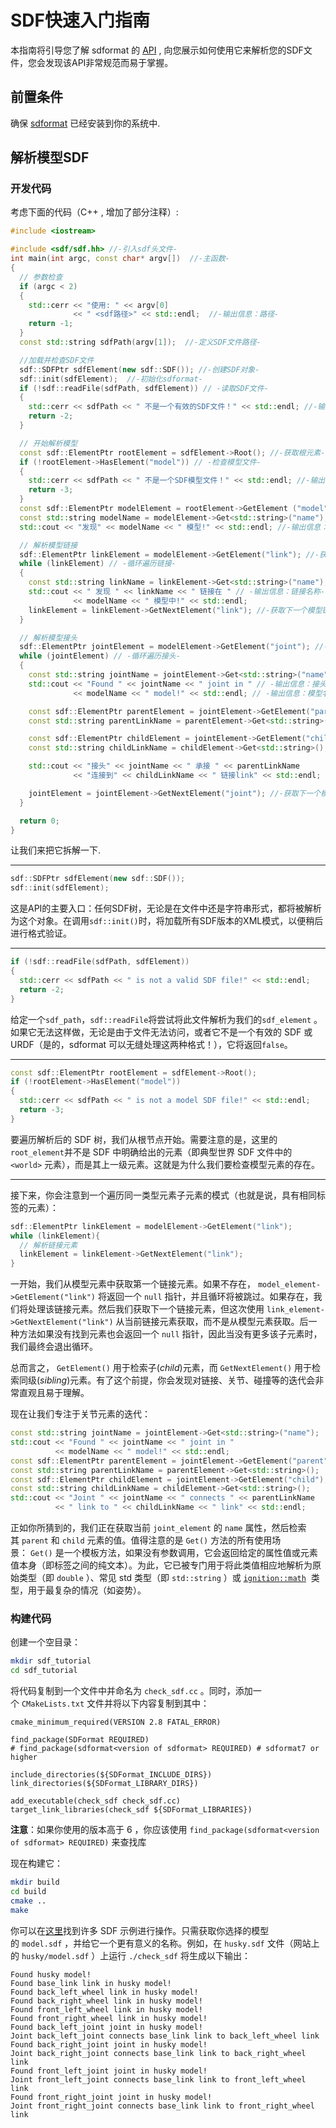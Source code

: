 # SDF快速入门指南

本指南将引导您了解 sdformat 的 [API](http://sdformat.org/api) , 向您展示如何使用它来解析您的SDF文件，您会发现该API非常规范而易于掌握。

## 前置条件

确保 [sdformat](/tutorials?tut=install) 已经安装到你的系统中.

## 解析模型SDF

### 开发代码

考虑下面的代码（C++ , 增加了部分注释）:

```c++
#include <iostream>

#include <sdf/sdf.hh> //-引入sdf头文件-
int main(int argc, const char* argv[])  //-主函数-
{
  // 参数检查
  if (argc < 2)
  {
    std::cerr << "使用: " << argv[0] 
              << " <sdf路径>" << std::endl;  //-输出信息：路径-
    return -1;
  }
  const std::string sdfPath(argv[1]);  //-定义SDF文件路径-

  //加载并检查SDF文件
  sdf::SDFPtr sdfElement(new sdf::SDF()); //-创建SDF对象-
  sdf::init(sdfElement);  //-初始化sdformat-
  if (!sdf::readFile(sdfPath, sdfElement)) // -读取SDF文件-
  {
    std::cerr << sdfPath << " 不是一个有效的SDF文件！" << std::endl; //-输出错误信息：非有效文件-
    return -2;
  }

  // 开始解析模型
  const sdf::ElementPtr rootElement = sdfElement->Root(); //-获取根元素-
  if (!rootElement->HasElement("model")) // -检查模型文件-
  {
    std::cerr << sdfPath << " 不是一个SDF模型文件！" << std::endl; //-输出错误信息：非模型文件-
    return -3;
  }
  const sdf::ElementPtr modelElement = rootElement->GetElement ("model"); //-获取模型元素-
  const std::string modelName = modelElement->Get<std::string>("name"); //-获取模型名称-
  std::cout << "发现" << modelName << " 模型!" << std::endl; //-输出信息：模型名称-

  // 解析模型链接
  sdf::ElementPtr linkElement = modelElement->GetElement("link"); //-获取模型链接-
  while (linkElement) // -循环遍历链接-
  {
    const std::string linkName = linkElement->Get<std::string>("name"); //-获取链接名称-
    std::cout << " 发现 " << linkName << " 链接在 " // -输出信息：链接名称-
              << modelName << " 模型中!" << std::endl;
    linkElement = linkElement->GetNextElement("link"); //-获取下一个模型链接-
  }

  // 解析模型接头
  sdf::ElementPtr jointElement = modelElement->GetElement("joint"); //-获取模型接头-
  while (jointElement) // -循环遍历接头-
  {
    const std::string jointName = jointElement->Get<std::string>("name"); //-获取接头名称-
    std::cout << "Found " << jointName << " joint in " // -输出信息：接头名称-
              << modelName << " model!" << std::endl; // -输出信息：模型名称-

    const sdf::ElementPtr parentElement = jointElement->GetElement("parent"); //-获取模型接头父级元素-
    const std::string parentLinkName = parentElement->Get<std::string>(); //  -获取链接父级名称-

    const sdf::ElementPtr childElement = jointElement->GetElement("child"); //-获取模型接头子级元素-
    const std::string childLinkName = childElement->Get<std::string>(); //-获取链接子级名称-

    std::cout << "接头" << jointName << " 承接 " << parentLinkName
              << "连接到" << childLinkName << " 链接link" << std::endl; //-输出信息：接头名称，链接父级名称，链接子级名称-

    jointElement = jointElement->GetNextElement("joint"); //-获取下一个模型接头-
  }

  return 0;
}
```

让我们来把它拆解一下.

----------------

```c++
sdf::SDFPtr sdfElement(new sdf::SDF());
sdf::init(sdfElement);
```

这是API的主要入口：任何SDF树，无论是在文件中还是字符串形式，都将被解析为这个对象。在调用```sdf::init()```时，将加载所有SDF版本的XML模式，以便稍后进行格式验证。


----------------

```c++
if (!sdf::readFile(sdfPath, sdfElement))
{
  std::cerr << sdfPath << " is not a valid SDF file!" << std::endl;
  return -2;
}
```

给定一个```sdf_path```，```sdf::readFile```将尝试将此文件解析为我们的```sdf_element``` 。如果它无法这样做，无论是由于文件无法访问，或者它不是一个有效的 SDF 或 URDF（是的，sdformat 可以无缝处理这两种格式！），它将返回```false```。

----------------

```c++
const sdf::ElementPtr rootElement = sdfElement->Root();
if (!rootElement->HasElement("model"))
{
  std::cerr << sdfPath << " is not a model SDF file!" << std::endl;
  return -3;
}
```

要遍历解析后的 SDF 树，我们从根节点开始。需要注意的是，这里的```root_element```并不是 SDF 中明确给出的元素（即典型世界 SDF 文件中的 ```<world>``` 元素），而是其上一级元素。这就是为什么我们要检查模型元素的存在。  

----------------
接下来，你会注意到一个遍历同一类型元素子元素的模式（也就是说，具有相同标签的元素）：
``` c++
sdf::ElementPtr linkElement = modelElement->GetElement("link");
while (linkElement){
  // 解析链接元素 
  linkElement = linkElement->GetNextElement("link");
}
```

一开始，我们从模型元素中获取第一个链接元素。如果不存在， `model_element->GetElement("link")` 将返回一个 `null` 指针，并且循环将被跳过。如果存在，我们将处理该链接元素。然后我们获取下一个链接元素，但这次使用 `link_element->GetNextElement("link")` 从当前链接元素获取，而不是从模型元素获取。后一种方法如果没有找到元素也会返回一个 `null` 指针，因此当没有更多该子元素时，我们最终会退出循环。


总而言之， `GetElement()` 用于检索子(*child*)元素，而 `GetNextElement()` 用于检索同级(*sibling*)元素。有了这个前提，你会发现对链接、关节、碰撞等的迭代会非常直观且易于理解。

现在让我们专注于关节元素的迭代：

```c++
const std::string jointName = jointElement->Get<std::string>("name");
std::cout << "Found " << jointName << " joint in "
          << modelName << " model!" << std::endl;
const sdf::ElementPtr parentElement = jointElement->GetElement("parent");
const std::string parentLinkName = parentElement->Get<std::string>();
const sdf::ElementPtr childElement = jointElement->GetElement("child");
const std::string childLinkName = childElement->Get<std::string>();
std::cout << "Joint " << jointName << " connects " << parentLinkName
          << " link to " << childLinkName << " link" << std::endl; 
```

正如你所猜到的，我们正在获取当前 `joint_element` 的 `name` 属性，然后检索其 `parent` 和 `child` 元素的值。值得注意的是 `Get()` 方法的所有使用场景： `Get()` 是一个模板方法，如果没有参数调用，它会返回给定的属性值或元素值本身（即标签之间的纯文本）。为此，它已被专门用于将此类值相应地解析为原始类型（即 `double` ）、常见 std 类型（即 `std::string` ）或 [`ignition::math`](http://gazebosim.org/libraries/math)  类型，用于最复杂的情况（如姿势）。

### 构建代码

创建一个空目录：

```sh
mkdir sdf_tutorial
cd sdf_tutorial
```


将代码复制到一个文件中并命名为 `check_sdf.cc` 。同时，添加一个 `CMakeLists.txt` 文件并将以下内容复制到其中：

```
cmake_minimum_required(VERSION 2.8 FATAL_ERROR)

find_package(SDFormat REQUIRED)
# find_package(sdformat<version of sdformat> REQUIRED) # sdformat7 or higher

include_directories(${SDFormat_INCLUDE_DIRS})
link_directories(${SDFormat_LIBRARY_DIRS})

add_executable(check_sdf check_sdf.cc)
target_link_libraries(check_sdf ${SDFormat_LIBRARIES}) 
```

**注意**：如果你使用的版本高于 6 ，你应该使用 `find_package(sdformat<version of sdformat> REQUIRED)` 来查找库

现在构建它：

```sh
mkdir build
cd build
cmake ..
make
```

你可以在[这里](http://models.gazebosim.org/)找到许多 SDF 示例进行操作。只需获取你选择的模型的 `model.sdf` ，并给它一个更有意义的名称。例如，在 `husky.sdf` 文件（网站上的 `husky/model.sdf` ）上运行 `./check_sdf` 将生成以下输出：

```
Found husky model!
Found base_link link in husky model!
Found back_left_wheel link in husky model!
Found back_right_wheel link in husky model!
Found front_left_wheel link in husky model!
Found front_right_wheel link in husky model!
Found back_left_joint joint in husky model!
Joint back_left_joint connects base_link link to back_left_wheel link
Found back_right_joint joint in husky model!
Joint back_right_joint connects base_link link to back_right_wheel link
Found front_left_joint joint in husky model!
Joint front_left_joint connects base_link link to front_left_wheel link
Found front_right_joint joint in husky model!
Joint front_right_joint connects base_link link to front_right_wheel link
```
